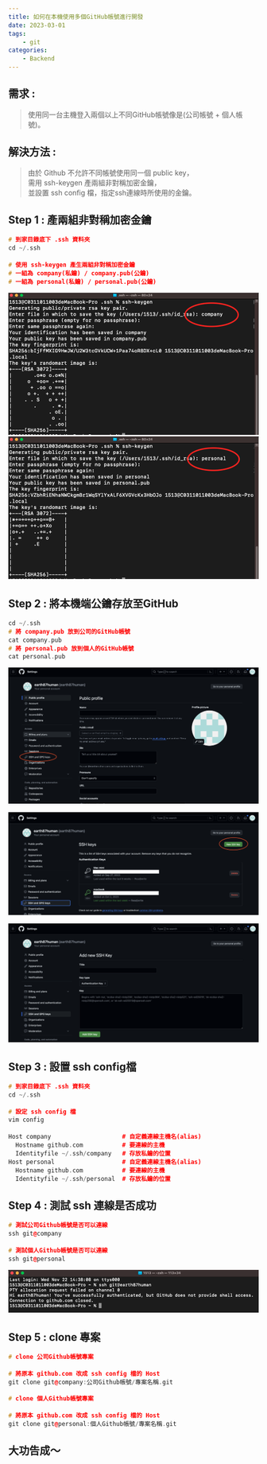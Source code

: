 ```yaml
---
title: 如何在本機使用多個GitHub帳號進行開發
date: 2023-03-01
tags: 
    - git
categories:
    - Backend
---
```


## 需求 : 

> 使用同一台主機登入兩個以上不同GitHub帳號像是(公司帳號 + 個人帳號)。

## 解決方法 : 

> 由於 Github 不允許不同帳號使用同一個 public key，  
> 需用 ssh-keygen 產兩組非對稱加密金鑰，  
> 並設置 ssh config 檔，指定ssh連線時所使用的金鑰。

## Step 1  : 產兩組非對稱加密金鑰

```c++
# 到家目錄底下 .ssh 資料夾
cd ~/.ssh

# 使用 ssh-keygen 產生兩組非對稱加密金鑰
# 一組為 company(私鑰) / company.pub(公鑰)
# 一組為 personal(私鑰) / personal.pub(公鑰)
```

![建立 company 公鑰/私鑰](step-1-1.png)
![建立 personal 公鑰/私鑰](step-1-2.png)

## Step 2  : 將本機端公鑰存放至GitHub

```c++
cd ~/.ssh
# 將 company.pub 放到公司的GitHub帳號      
cat company.pub
# 將 personal.pub 放到個人的GitHub帳號 
cat personal.pub
```

![GitHub > Settings > SSH and GPG keys](step-2-1.png)

![New SSH key](step-2-2.png)

![把 key 放進去](step-2-3.png)

## Step 3 : 設置 ssh config檔

```c++
# 到家目錄底下 .ssh 資料夾
cd ~/.ssh

# 設定 ssh config 檔
vim config

Host company                    # 自定義連線主機名(alias)
  Hostname github.com           # 要連線的主機
  Identityfile ~/.ssh/company   # 存放私鑰的位置
Host personal                   # 自定義連線主機名(alias) 
  Hostname github.com           # 要連線的主機
  Identityfile ~/.ssh/personal  # 存放私鑰的位置
```

## Step 4 : 測試 ssh 連線是否成功

```c++
# 測試公司Github帳號是否可以連線
ssh git@company

# 測試個人Github帳號是否可以連線
ssh git@personal
```

![若成功可看到此訊息](step-4-1.png)

## Step 5 : clone 專案

```c++
# clone 公司Github帳號專案

# 將原本 github.com 改成 ssh config 檔的 Host
git clone git@company:公司Github帳號/專案名稱.git

# clone 個人Github帳號專案

# 將原本 github.com 改成 ssh config 檔的 Host
git clone git@personal:個人Github帳號/專案名稱.git
```

## 大功告成～
